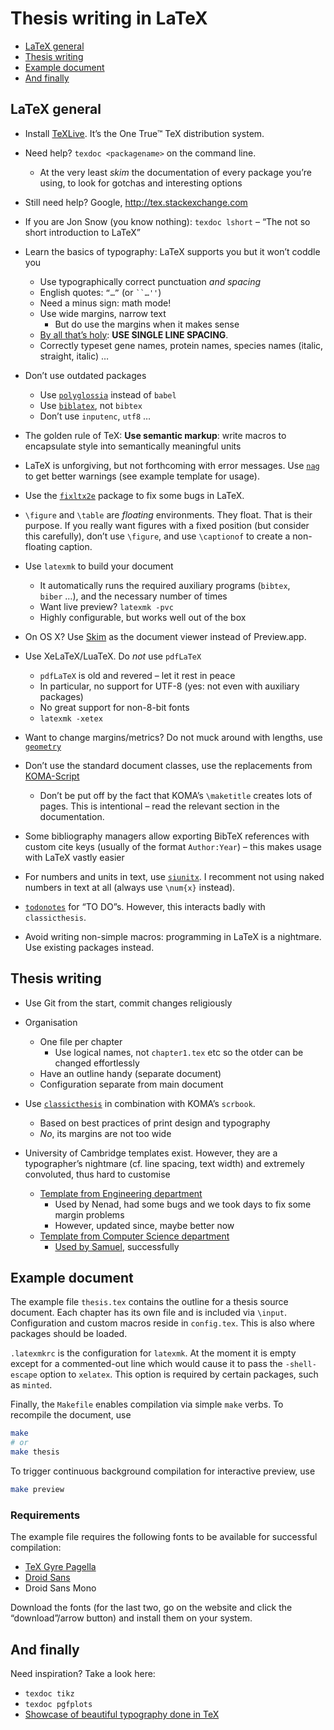 Thesis writing in LaTeX
=======================

* [LaTeX general](#latex-general)
* [Thesis writing](#thesis-writing)
* [Example document](#example-document)
* [And finally](#and-finally)

## LaTeX general

* Install [TeXLive][]. It’s the One True™ TeX distribution system.

* Need help? `texdoc <packagename>` on the command line.
    * At the very least *skim* the documentation of every package you’re using,
      to look for gotchas and interesting options

* Still need help? Google, <http://tex.stackexchange.com>

* If you are Jon Snow (you know nothing): `texdoc lshort`
  – “The not so short introduction to LaTeX”

* Learn the basics of typography: LaTeX supports you but it won’t coddle you
    * Use typographically correct punctuation *and spacing*
    * English quotes: `“…”` (or <code>\`\`…''</code>)
    * Need a minus sign: math mode!
    * Use wide margins, narrow text
        * But do use the margins when it makes sense
    *  [By all that’s holy][faq-spacing]: **USE SINGLE LINE SPACING**.
    * Correctly typeset gene names, protein names, species names (italic,
      straight, italic) …

* Don’t use outdated packages
    * Use [`polyglossia`][polyglossia] instead of `babel`
    * Use [`biblatex`][biblatex], not `bibtex`
    * Don’t use `inputenc`, `utf8` …

* The golden rule of TeX: **Use semantic markup**: write macros to encapsulate
  style into semantically meaningful units

* LaTeX is unforgiving, but not forthcoming with error messages. Use
  [`nag`][nag] to get better warnings (see example template for usage).

* Use the [`fixltx2e`][fixltx2e] package to fix some bugs in LaTeX.

* `\figure` and `\table` are *floating* environments. They float. That is their
  purpose. If you really want figures with a fixed position (but consider this
  carefully), don’t use `\figure`, and use `\captionof` to create a non-floating
  caption.

* Use `latexmk` to build your document
    * It automatically runs the required auxiliary programs (`bibtex`,
      `biber` …), and the necessary number of times
    * Want live preview? `latexmk -pvc`
    * Highly configurable, but works well out of the box

* On OS X? Use [Skim][] as the document viewer instead of Preview.app.

* Use XeLaTeX/LuaTeX. Do *not* use `pdfLaTeX`
    * `pdfLaTeX` is old and revered – let it rest in peace
    * In particular, no support for UTF-8 (yes: not even with auxiliary
      packages)
    * No great support for non-8-bit fonts
    * `latexmk -xetex`

* Want to change margins/metrics? Do not muck around with lengths, use
  [`geometry`][geometry]

* Don’t use the standard document classes, use the replacements from
  [KOMA-Script][KOMA]
  * Don’t be put off by the fact that KOMA’s `\maketitle` creates lots of pages.
    This is intentional – read the relevant section in the documentation.

* Some bibliography managers allow exporting BibTeX references with custom cite
  keys (usually of the format `Author:Year`) – this makes usage with LaTeX
  vastly easier

* For numbers and units in text, use [`siunitx`][siunitx]. I recomment not using
  naked numbers in text at all (always use `\num{x}` instead).

* [`todonotes`][todonotes] for “TO DO”s. However, this interacts badly with
  `classicthesis`.

* Avoid writing non-simple macros: programming in LaTeX is a nightmare. Use
  existing packages instead.

## Thesis writing

* Use Git from the start, commit changes religiously

* Organisation
    * One file per chapter
        * Use logical names, not `chapter1.tex` etc so the otder can be changed
          effortlessly
    * Have an outline handy (separate document)
    * Configuration separate from main document

* Use [`classicthesis`][classicthesis] in combination with KOMA’s `scrbook`.
    * Based on best practices of print design and typography
    * *No*, its margins are not too wide

* University of Cambridge templates exist. However, they are a typographer’s
  nightmare (cf. line spacing, text width) and extremely convoluted, thus hard
  to customise
  * [Template from Engineering department][template-engineering]
    * Used by Nenad, had some bugs and we took days to fix some margin problems
    * However, updated since, maybe better now
  * [Template from Computer Science department][template-cs]
    * [Used by Samuel][sam-thesis], successfully

## Example document

The example file `thesis.tex` contains the outline for a thesis source document.
Each chapter has its own file and is included via `\input`. Configuration and
custom macros reside in `config.tex`. This is also where packages should be
loaded.

`.latexmkrc` is the configuration for `latexmk`. At the moment it is empty
except for a commented-out line which would cause it to pass the `-shell-escape`
option to `xelatex`. This option is required by certain packages, such as
`minted`.

Finally, the `Makefile` enables compilation via simple `make` verbs. To
recompile the document, use

```bash
make
# or
make thesis
```

To trigger continuous background compilation for interactive preview, use

```bash
make preview
```

### Requirements

The example file requires the following fonts to be available for successful
compilation:

* [TeX Gyre Pagella][tex-gyre]
* [Droid Sans][droid]
* Droid Sans Mono

Download the fonts (for the last two, go on the website and click the
“download”/arrow button) and install them on your system.

## And finally

Need inspiration? Take a look here:

* `texdoc tikz`
* `texdoc pgfplots`
* [Showcase of beautiful typography done in TeX][showcase]

[TeXLive]: https://www.tug.org/texlive/
[faq-spacing]: http://www.tex.ac.uk/cgi-bin/texfaq2html?label=linespace
[Skim]: http://skim-app.sourceforge.net/
[fixltx2e]: http://www.ctan.org/pkg/fixltx2e
[nag]: http://www.ctan.org/pkg/nag
[polyglossia]: http://www.ctan.org/pkg/polyglossia
[biblatex]: http://www.ctan.org/pkg/biblatex
[geometry]: http://www.ctan.org/pkg/geometry
[KOMA]: http://www.ctan.org/pkg/koma-script
[classicthesis]: http://www.ctan.org/pkg/classicthesis
[siunitx]: http://www.ctan.org/pkg/siunitx
[todonotes]: http://www.ctan.org/pkg/todonotes
[template-engineering]: https://github.com/kks32/phd-thesis-template
[template-cs]: https://github.com/cambridge/thesis
[sam-thesis]: https://github.com/loopasam/thesis
[showcase]: http://tex.stackexchange.com/q/1319/42
[tex-gyre]: http://www.gust.org.pl/projects/e-foundry/tex-gyre/pagella/qpl2.004otf.zip
[droid]: http://www.google.com/fonts#UsePlace:use/Collection:Droid+Sans|Droid+Sans+Mono
